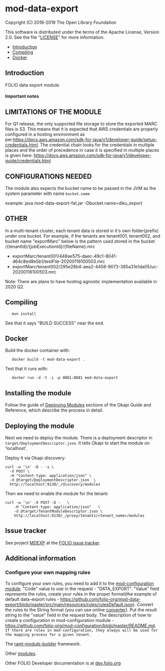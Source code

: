 # mod-data-export

Copyright (C) 2018-2019 The Open Library Foundation

This software is distributed under the terms of the Apache License,
Version 2.0. See the file "[LICENSE](LICENSE)" for more information.

* [Introduction](#introduction)
* [Compiling](#compiling)
* [Docker](#docker)

## Introduction

FOLIO data export module.

#### Important notes

## LIMITATIONS OF THE MODULE
For Q1 release, the only supported file storage to store the exported MARC files is S3. 
This means that it is expected that AWS credentials are properly configured in a hosting environment as per:https://docs.aws.amazon.com/sdk-for-java/v1/developer-guide/setup-credentials.html.
The credential chain looks for the credentials in multiple places and the order of precedence in case it is specified in multiple places is given here: https://docs.aws.amazon.com/sdk-for-java/v1/developer-guide/credentials.html

## CONFIGURATIONS NEEDED
The module also expects the bucket name to be passed in the JVM as the system parameter with name `bucket.name`

example: java mod-data-export-fat.jar -Dbucket.name=diku_export


## OTHER
In a multi-tenant cluster, each tenant data is stored in it's own folder(prefix) under one bucket. For example, if the tenants are tenant001, tenant002, and bucket name "exportMarc" below is the pattern used stored in the bucket
/{tenantId}/{jobExecutionId}/{fileName}.mrc
- exportMarc/tenant001/448ae575-daec-49c1-8041-d64c8ed8e5b1/testFile-20200116100503.mrc
- exportMarc/tenant002/295e28b4-aea2-4458-9073-385a31e1da05/uc-20200116100503.mrc


Note: There are plans to have hosting agnostic implementation available in 2020 Q2.

## Compiling

```
   mvn install
```

See that it says "BUILD SUCCESS" near the end.

## Docker

Build the docker container with:

```
   docker build -t mod-data-export .
```

Test that it runs with:

```
   docker run -d -t -i -p 8081:8081 mod-data-export
```

## Installing the module

Follow the guide of
[Deploying Modules](https://github.com/folio-org/okapi/blob/master/doc/guide.md#example-1-deploying-and-using-a-simple-module)
sections of the Okapi Guide and Reference, which describe the process in detail.

## Deploying the module

Next we need to deploy the module. There is a deployment descriptor in
`target/DeploymentDescriptor.json`. It tells Okapi to start the module on 'localhost'.

Deploy it via Okapi discovery:

```
curl -w '\n' -D - -s \
  -X POST \
  -H "Content-type: application/json" \
  -d @target/DeploymentDescriptor.json  \
  http://localhost:9130/_/discovery/modules
```

Then we need to enable the module for the tenant:

```
curl -w '\n' -X POST -D -   \
    -H "Content-type: application/json"   \
    -d @target/TenantModuleDescriptor.json \
    http://localhost:9130/_/proxy/tenants/<tenant_name>/modules
```

## Issue tracker

See project [MDEXP](https://issues.folio.org/browse/MDEXP)
at the [FOLIO issue tracker](https://dev.folio.org/guidelines/issue-tracker/).

## Additional information

### Configure your own mapping rules

To configure your own rules, you need to add it to the [mod-configuration module](https://github.com/folio-org/mod-configuration).
"Code" value to use in the request - "DATA_EXPORT".
"Value" field represents the rules, create your rules in the proper format(the example of default data-export rules - https://github.com/folio-org/mod-data-export/blob/master/src/main/resources/rules/rulesDefault.json).
Convert the rules to the String format (you can use online [converter](https://tools.knowledgewalls.com/jsontostring)). Put the result string to the "value" field in the request body. 
The description of how to create a configuration in mod-configuration module - https://github.com/folio-org/mod-configuration/blob/master/README.md.
`If there are rules in mod-configuration, they always will be used for the mapping process for a given tenant.`


The [raml-module-builder](https://github.com/folio-org/raml-module-builder) framework.

Other [modules](https://dev.folio.org/source-code/#server-side).

Other FOLIO Developer documentation is at [dev.folio.org](https://dev.folio.org/)
